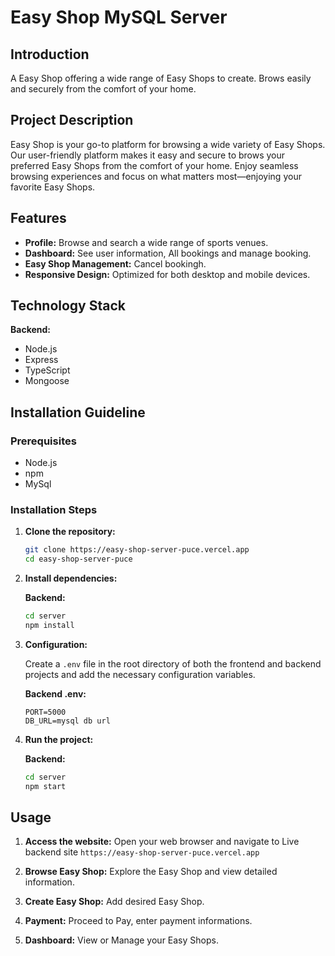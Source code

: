 # Easy Shop MySQL Server

## Introduction

A Easy Shop offering a wide range of Easy Shops to create. Brows easily and securely from the comfort of your home.

## Project Description

Easy Shop is your go-to platform for browsing a wide variety of Easy Shops. Our user-friendly platform makes it easy and secure to brows your preferred Easy Shops from the comfort of your home. Enjoy seamless browsing experiences and focus on what matters most—enjoying your favorite Easy Shops.

## Features

- **Profile:** Browse and search a wide range of sports venues.
- **Dashboard:** See user information, All bookings and manage booking.
- **Easy Shop Management:** Cancel bookingh.
- **Responsive Design:** Optimized for both desktop and mobile devices.

## Technology Stack

**Backend:**

- Node.js
- Express
- TypeScript
- Mongoose

## Installation Guideline

### Prerequisites

- Node.js
- npm
- MySql

### Installation Steps

1. **Clone the repository:**

   ```bash
   git clone https://easy-shop-server-puce.vercel.app
   cd easy-shop-server-puce
   ```

2. **Install dependencies:**

   **Backend:**

   ```bash
   cd server
   npm install
   ```

3. **Configuration:**

   Create a `.env` file in the root directory of both the frontend and backend projects and add the necessary configuration variables.

   **Backend .env:**

   ```env
   PORT=5000
   DB_URL=mysql db url
   ```

4. **Run the project:**

   **Backend:**

   ```bash
   cd server
   npm start
   ```

## Usage

1. **Access the website:**
   Open your web browser and navigate to Live backend site `https://easy-shop-server-puce.vercel.app`

2. **Browse Easy Shop:**
   Explore the Easy Shop and view detailed information.

3. **Create Easy Shop:**
   Add desired Easy Shop.

4. **Payment:**
   Proceed to Pay, enter payment informations.

5. **Dashboard:**
   View or Manage your Easy Shops.
